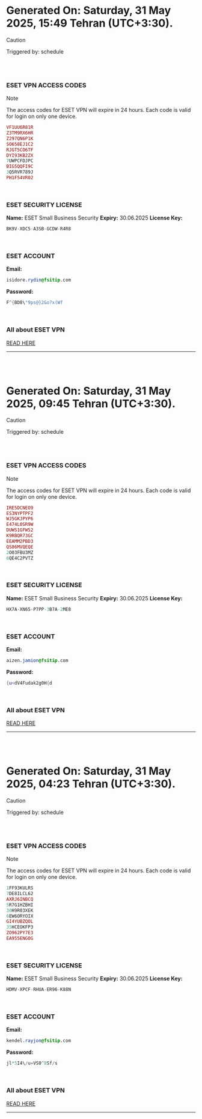 # Generated On: Saturday, 31 May 2025, 15:49 Tehran (UTC+3:30).

> [!CAUTION]
> Triggered by: schedule

<br><br>

### ESET VPN ACCESS CODES

> [!NOTE]
> The access codes for ESET VPN will expire in 24 hours.
> Each code is valid for login on only one device.

```ruby
VF1UU6R81R
Z3TM9RX6HR
Z297QN6P1K
SO658EJ1C2
RJGT5CO6TF
DYI93KB2ZX
7UWPCFDJPC
BIG5QQFI9C
3Q5RVR789J
PH1F54VR02
```

<br>

### ESET SECURITY LICENSE

**Name:** ESET Small Business Security
**Expiry:** 30.06.2025
**License Key:**

```POV-Ray SDL
BK9V-XDC5-A3SB-GCDW-R4R8
```

<br>

### ESET ACCOUNT

**Email:**

```CSS
isidore.rydin@fsitip.com
```

**Password:**

```POV-Ray SDL
F^{BD8\"9ps@}2&o?x(Wf
```

<br>

### All about ESET VPN

[READ HERE](https://t.me/F_NiREvil/2113)

---

<br><br>

# Generated On: Saturday, 31 May 2025, 09:45 Tehran (UTC+3:30).

> [!CAUTION]
> Triggered by: schedule

<br><br>

### ESET VPN ACCESS CODES

> [!NOTE]
> The access codes for ESET VPN will expire in 24 hours.
> Each code is valid for login on only one device.

```ruby
IRE5DCNEO9
ES3NYPTPF2
WJ5GKJPYP6
E474L0SR9W
DUWS1GFW52
K9RBQR73GC
EEAMM2PBD3
QS86MVQEQE
2O03FBU3MZ
6QE4C2PVTZ
```

<br>

### ESET SECURITY LICENSE

**Name:** ESET Small Business Security
**Expiry:** 30.06.2025
**License Key:**

```POV-Ray SDL
HX7A-XN65-P7PP-3B7A-2ME8
```

<br>

### ESET ACCOUNT

**Email:**

```CSS
aizen.jamion@fsitip.com
```

**Password:**

```POV-Ray SDL
{u<dV4Fudak2g0H{d
```

<br>

### All about ESET VPN

[READ HERE](https://t.me/F_NiREvil/2113)

---

<br><br>

# Generated On: Saturday, 31 May 2025, 04:23 Tehran (UTC+3:30).

> [!CAUTION]
> Triggered by: schedule

<br><br>

### ESET VPN ACCESS CODES

> [!NOTE]
> The access codes for ESET VPN will expire in 24 hours.
> Each code is valid for login on only one device.

```ruby
1FF93KULRS
7DE8ILCL62
AXRJ6INBCQ
5R7G1HZBHI
30H9R03XEK
6EW6ORYOIX
GI4YUBZQOL
35HCEOKFP3
ZO962PY7E3
EA955ENGOG
```

<br>

### ESET SECURITY LICENSE

**Name:** ESET Small Business Security
**Expiry:** 30.06.2025
**License Key:**

```POV-Ray SDL
HDMV-XPCF-RHUA-ER96-K88N
```

<br>

### ESET ACCOUNT

**Email:**

```CSS
kendel.rayjon@fsitip.com
```

**Password:**

```POV-Ray SDL
jl*5I4\/u=VS0^8Sf/s
```

<br>

### All about ESET VPN

[READ HERE](https://t.me/F_NiREvil/2113)

---

<br><br>

